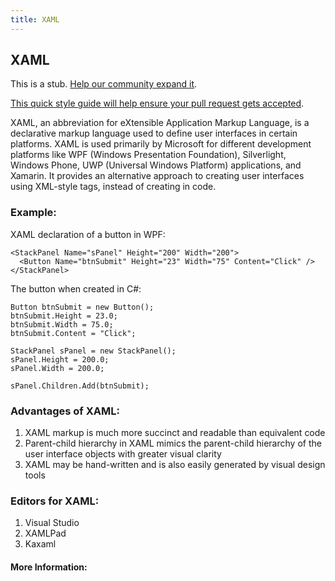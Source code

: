 ```yaml
---
title: XAML
---
```

## XAML

This is a stub. <a href='https://github.com/freecodecamp/guides/tree/master/src/pages/csharp/xaml/index.md' target='_blank' rel='nofollow'>Help our community expand it</a>.

<a href='https://github.com/freecodecamp/guides/blob/master/README.md' target='_blank' rel='nofollow'>This quick style guide will help ensure your pull request gets accepted</a>.

<!-- The article goes here, in GitHub-flavored Markdown. Feel free to add YouTube videos, images, and CodePen/JSBin embeds  -->

XAML, an abbreviation for eXtensible Application Markup Language, is a declarative markup language used to define user interfaces in certain platforms. XAML is used primarily by Microsoft for different development platforms like WPF (Windows Presentation Foundation), Silverlight, Windows Phone, UWP (Universal Windows Platform) applications, and Xamarin. It provides an alternative approach to creating user interfaces using XML-style tags, instead of creating in code.

### Example:

XAML declaration of a button in WPF:
```
<StackPanel Name="sPanel" Height="200" Width="200">
  <Button Name="btnSubmit" Height="23" Width="75" Content="Click" />
</StackPanel>
```
The button when created in C#:
```
Button btnSubmit = new Button();
btnSubmit.Height = 23.0;
btnSubmit.Width = 75.0;
btnSubmit.Content = "Click";

StackPanel sPanel = new StackPanel();
sPanel.Height = 200.0;
sPanel.Width = 200.0;

sPanel.Children.Add(btnSubmit);
```

### Advantages of XAML:
1. XAML markup is much more succinct and readable than equivalent code
2. Parent-child hierarchy in XAML mimics the parent-child hierarchy of the user interface objects with greater visual clarity
3. XAML may be hand-written and is also easily generated by visual design tools

### Editors for XAML:
1. Visual Studio
2. XAMLPad
3. Kaxaml

#### More Information:
<!-- Please add any articles you think might be helpful to read before writing the article -->

